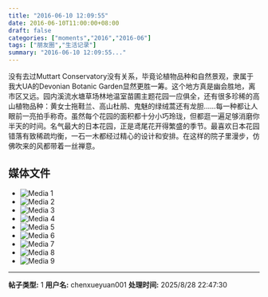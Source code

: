 ```yaml
---
title: "2016-06-10 12:09:55"
date: 2016-06-10T11:00:00+08:00
draft: false
categories: ["moments","2016","2016-06"]
tags: ["朋友圈","生活记录"]
summary: "2016-06-10 12:09:55..."
---
```


没有去过Muttart Conservatory没有关系，毕竟论植物品种和自然景观，隶属于我大UA的Devonian Botanic Garden显然更胜一筹。这个地方真是幽会胜地，离市区又远。园内溪流水塘草场林地温室苗圃主题花园一应俱全，还有很多珍稀的高山植物品种：黄女士拖鞋兰、高山杜鹃、鬼魅的绿绒蒿还有龙胆……每一种都让人眼前一亮拍手称奇。虽然每个花园的面积都十分小巧玲珑，但都逛一遍足够消磨你半天的时间。名气最大的日本花园，正是鸢尾花开得繁盛的季节。最喜欢日本花园错落有致稀疏均衡，一石一木都经过精心的设计和安排。在这样的院子里漫步，仿佛吹来的风都带着一丝禅意。

## 媒体文件

- ![Media 1](/Moments/photos/2016-06-10/201606101209550.jpg)
- ![Media 2](/Moments/photos/2016-06-10/201606101209551.jpg)
- ![Media 3](/Moments/photos/2016-06-10/201606101209552.jpg)
- ![Media 4](/Moments/photos/2016-06-10/201606101209553.jpg)
- ![Media 5](/Moments/photos/2016-06-10/201606101209554.jpg)
- ![Media 6](/Moments/photos/2016-06-10/201606101209555.jpg)
- ![Media 7](/Moments/photos/2016-06-10/201606101209556.jpg)
- ![Media 8](/Moments/photos/2016-06-10/201606101209557.jpg)
- ![Media 9](/Moments/photos/2016-06-10/201606101209558.jpg)

---

**帖子类型:** 1
**用户名:** chenxueyuan001
**处理时间:** 2025/8/28 22:47:30